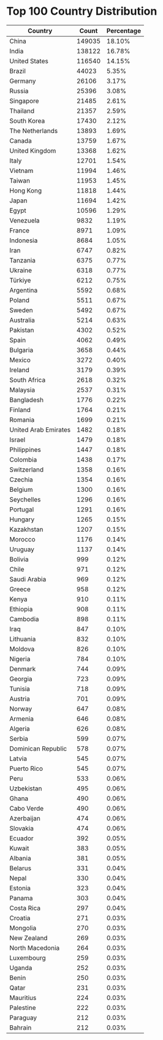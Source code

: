 # Top 100 Country Distribution
| Country | Count | Percentage |
|----|----|----|
| China | 149035 | 18.10% |
| India | 138122 | 16.78% |
| United States | 116540 | 14.15% |
| Brazil | 44023 | 5.35% |
| Germany | 26106 | 3.17% |
| Russia | 25396 | 3.08% |
| Singapore | 21485 | 2.61% |
| Thailand | 21357 | 2.59% |
| South Korea | 17430 | 2.12% |
| The Netherlands | 13893 | 1.69% |
| Canada | 13759 | 1.67% |
| United Kingdom | 13368 | 1.62% |
| Italy | 12701 | 1.54% |
| Vietnam | 11994 | 1.46% |
| Taiwan | 11953 | 1.45% |
| Hong Kong | 11818 | 1.44% |
| Japan | 11694 | 1.42% |
| Egypt | 10596 | 1.29% |
| Venezuela | 9832 | 1.19% |
| France | 8971 | 1.09% |
| Indonesia | 8684 | 1.05% |
| Iran | 6747 | 0.82% |
| Tanzania | 6375 | 0.77% |
| Ukraine | 6318 | 0.77% |
| Türkiye | 6212 | 0.75% |
| Argentina | 5592 | 0.68% |
| Poland | 5511 | 0.67% |
| Sweden | 5492 | 0.67% |
| Australia | 5214 | 0.63% |
| Pakistan | 4302 | 0.52% |
| Spain | 4062 | 0.49% |
| Bulgaria | 3658 | 0.44% |
| Mexico | 3272 | 0.40% |
| Ireland | 3179 | 0.39% |
| South Africa | 2618 | 0.32% |
| Malaysia | 2537 | 0.31% |
| Bangladesh | 1776 | 0.22% |
| Finland | 1764 | 0.21% |
| Romania | 1699 | 0.21% |
| United Arab Emirates | 1482 | 0.18% |
| Israel | 1479 | 0.18% |
| Philippines | 1447 | 0.18% |
| Colombia | 1438 | 0.17% |
| Switzerland | 1358 | 0.16% |
| Czechia | 1354 | 0.16% |
| Belgium | 1300 | 0.16% |
| Seychelles | 1296 | 0.16% |
| Portugal | 1291 | 0.16% |
| Hungary | 1265 | 0.15% |
| Kazakhstan | 1207 | 0.15% |
| Morocco | 1176 | 0.14% |
| Uruguay | 1137 | 0.14% |
| Bolivia | 999 | 0.12% |
| Chile | 971 | 0.12% |
| Saudi Arabia | 969 | 0.12% |
| Greece | 958 | 0.12% |
| Kenya | 910 | 0.11% |
| Ethiopia | 908 | 0.11% |
| Cambodia | 898 | 0.11% |
| Iraq | 847 | 0.10% |
| Lithuania | 832 | 0.10% |
| Moldova | 826 | 0.10% |
| Nigeria | 784 | 0.10% |
| Denmark | 744 | 0.09% |
| Georgia | 723 | 0.09% |
| Tunisia | 718 | 0.09% |
| Austria | 701 | 0.09% |
| Norway | 647 | 0.08% |
| Armenia | 646 | 0.08% |
| Algeria | 626 | 0.08% |
| Serbia | 599 | 0.07% |
| Dominican Republic | 578 | 0.07% |
| Latvia | 545 | 0.07% |
| Puerto Rico | 545 | 0.07% |
| Peru | 533 | 0.06% |
| Uzbekistan | 495 | 0.06% |
| Ghana | 490 | 0.06% |
| Cabo Verde | 490 | 0.06% |
| Azerbaijan | 474 | 0.06% |
| Slovakia | 474 | 0.06% |
| Ecuador | 392 | 0.05% |
| Kuwait | 383 | 0.05% |
| Albania | 381 | 0.05% |
| Belarus | 331 | 0.04% |
| Nepal | 330 | 0.04% |
| Estonia | 323 | 0.04% |
| Panama | 303 | 0.04% |
| Costa Rica | 297 | 0.04% |
| Croatia | 271 | 0.03% |
| Mongolia | 270 | 0.03% |
| New Zealand | 269 | 0.03% |
| North Macedonia | 264 | 0.03% |
| Luxembourg | 259 | 0.03% |
| Uganda | 252 | 0.03% |
| Benin | 250 | 0.03% |
| Qatar | 231 | 0.03% |
| Mauritius | 224 | 0.03% |
| Palestine | 222 | 0.03% |
| Paraguay | 212 | 0.03% |
| Bahrain | 212 | 0.03% |
